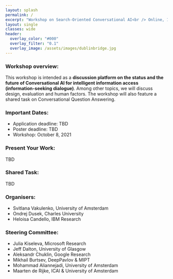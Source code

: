 ```yaml
---
layout: splash
permalink: /
excerpt: "Workshop on Search-Oriented Conversational AI<br /> Online, 18 December 2021"
layout: single
classes: wide
header:
  overlay_color: "#000"
  overlay_filter: "0.1"
  overlay_image: /assets/images/dublinbridge.jpg
---
```



### Workshop overview:

This workshop is intended as a **discussion platform on the status and the future of Conversational AI for intelligent information access (information-seeking dialogue)**. Among other topics, we will discuss design, evaluation and human factors. The workshop will also feature a shared task on Conversational Question Answering.

### Important Dates:

* Application deadline: TBD
* Poster deadline: TBD
* Workshop: October 8, 2021


### Present Your Work:

TBD

### Shared Task:

TBD


### Organisers:

* Svitlana Vakulenko, University of Amsterdam
* Ondrej Dusek, Charles University
* Heloisa Candello, IBM Research


### Steering Committee:

* Julia Kiseleva, Microsoft Research
* Jeff Dalton, University of Glasgow
* Aleksandr Chuklin, Google Research
* Mikhail Burtsev, DeepPavlov & MIPT
* Mohammad Aliannejadi, University of Amsterdam
* Maarten de Rijke, ICAI & University of Amsterdam
